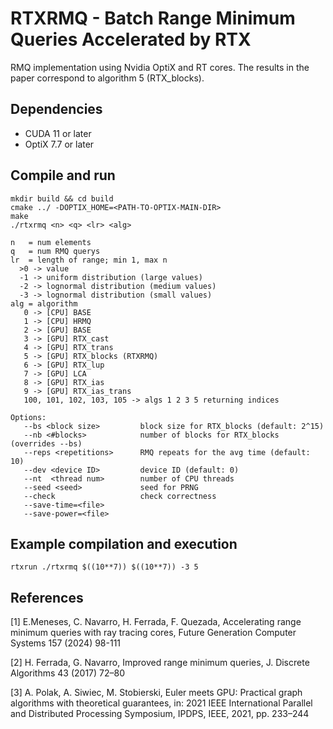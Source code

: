 # RTXRMQ - Batch Range Minimum Queries Accelerated by RTX
RMQ implementation using Nvidia OptiX and RT cores.
The results in the paper correspond to algorithm 5 (RTX_blocks).

## Dependencies
- CUDA 11 or later
- OptiX 7.7 or later

## Compile and run
```
mkdir build && cd build
cmake ../ -DOPTIX_HOME=<PATH-TO-OPTIX-MAIN-DIR>
make
./rtxrmq <n> <q> <lr> <alg>

n   = num elements
q   = num RMQ querys
lr  = length of range; min 1, max n
  >0 -> value
  -1 -> uniform distribution (large values)
  -2 -> lognormal distribution (medium values)
  -3 -> lognormal distribution (small values)
alg = algorithm
   0 -> [CPU] BASE
   1 -> [CPU] HRMQ
   2 -> [GPU] BASE
   3 -> [GPU] RTX_cast
   4 -> [GPU] RTX_trans
   5 -> [GPU] RTX_blocks (RTXRMQ)
   6 -> [GPU] RTX_lup
   7 -> [GPU] LCA
   8 -> [GPU] RTX_ias
   9 -> [GPU] RTX_ias_trans
   100, 101, 102, 103, 105 -> algs 1 2 3 5 returning indices

Options:
   --bs <block size>         block size for RTX_blocks (default: 2^15)
   --nb <#blocks>            number of blocks for RTX_blocks (overrides --bs)
   --reps <repetitions>      RMQ repeats for the avg time (default: 10)
   --dev <device ID>         device ID (default: 0)
   --nt  <thread num>        number of CPU threads
   --seed <seed>             seed for PRNG
   --check                   check correctness
   --save-time=<file>
   --save-power=<file>
```


## Example compilation and execution
```
rtxrun ./rtxrmq $((10**7)) $((10**7)) -3 5
```


## References
[1] E.Meneses, C. Navarro, H. Ferrada, F. Quezada, Accelerating range minimum queries with ray tracing cores, Future Generation Computer Systems 157 (2024) 98-111

[2] H. Ferrada, G. Navarro, Improved range minimum queries, J. Discrete Algorithms 43 (2017) 72–80

[3] A. Polak, A. Siwiec, M. Stobierski, Euler meets GPU: Practical graph algorithms with theoretical guarantees, in: 2021 IEEE International Parallel and Distributed Processing Symposium, IPDPS, IEEE, 2021, pp. 233–244
